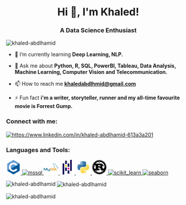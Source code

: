 <h1 align="center">Hi 👋, I'm Khaled!</h1>
<h3 align="center">A Data Science Enthusiast</h3>

<p align="left"> <img src="https://komarev.com/ghpvc/?username=khaled-abdlhamid&label=Profile%20views&color=0e75b6&style=flat" alt="khaled-abdlhamid" /> </p>

- 🌱 I’m currently learning **Deep Learning, NLP.**

- 💬 Ask me about **Python, R, SQL, PowerBI, Tableau, Data Analysis, Machine Learning, Computer Vision and Telecommunication.**

- 📫 How to reach me **khaledabdlhmid@gmail.com**

- ⚡ Fun fact **i'm a writer, storyteller, runner and my all-time favourite movie is Forrest Gump.**

<h3 align="left">Connect with me:</h3>
<p align="left">
<a href="https://www.linkedin.com/in/khaled-abdlhamid-613a3a201/" target="blank"><img align="center" src="https://raw.githubusercontent.com/rahuldkjain/github-profile-readme-generator/master/src/images/icons/Social/linked-in-alt.svg" alt="https://www.linkedin.com/in/khaled-abdlhamid-613a3a201" height="30" width="40" /></a>
</p>

<h3 align="left">Languages and Tools:</h3>
<p align="left"> <a href="https://www.cprogramming.com/" target="_blank" rel="noreferrer"> <img src="https://raw.githubusercontent.com/devicons/devicon/master/icons/c/c-original.svg" alt="c" width="40" height="40"/> </a> <a href="https://www.microsoft.com/en-us/sql-server" target="_blank" rel="noreferrer"> <img src="https://www.svgrepo.com/show/303229/microsoft-sql-server-logo.svg" alt="mssql" width="40" height="40"/> </a> <a href="https://www.mysql.com/" target="_blank" rel="noreferrer"> <img src="https://raw.githubusercontent.com/devicons/devicon/master/icons/mysql/mysql-original-wordmark.svg" alt="mysql" width="40" height="40"/> </a> <a href="https://pandas.pydata.org/" target="_blank" rel="noreferrer"> <img src="https://raw.githubusercontent.com/devicons/devicon/2ae2a900d2f041da66e950e4d48052658d850630/icons/pandas/pandas-original.svg" alt="pandas" width="40" height="40"/> </a> <a href="https://www.python.org" target="_blank" rel="noreferrer"> <img src="https://raw.githubusercontent.com/devicons/devicon/master/icons/python/python-original.svg" alt="python" width="40" height="40"/> </a> <a href="https://www.rust-lang.org" target="_blank" rel="noreferrer"> <img src="https://raw.githubusercontent.com/devicons/devicon/master/icons/rust/rust-plain.svg" alt="rust" width="40" height="40"/> </a> <a href="https://scikit-learn.org/" target="_blank" rel="noreferrer"> <img src="https://upload.wikimedia.org/wikipedia/commons/0/05/Scikit_learn_logo_small.svg" alt="scikit_learn" width="40" height="40"/> </a> <a href="https://seaborn.pydata.org/" target="_blank" rel="noreferrer"> <img src="https://seaborn.pydata.org/_images/logo-mark-lightbg.svg" alt="seaborn" width="40" height="40"/> </a> </p>

<p><img align="left" src="https://github-readme-stats.vercel.app/api/top-langs?username=khaled-abdlhamid&show_icons=true&locale=en&layout=compact" alt="khaled-abdlhamid" /></p>

<p>&nbsp;<img align="center" src="https://github-readme-stats.vercel.app/api?username=khaled-abdlhamid&show_icons=true&locale=en" alt="khaled-abdlhamid" /></p>

<p><img align="center" src="https://github-readme-streak-stats.herokuapp.com/?user=khaled-abdlhamid&" alt="khaled-abdlhamid" /></p>

